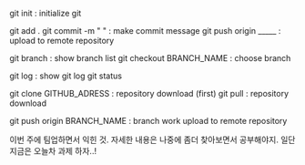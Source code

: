 git init : initialize git

git add .
git commit -m " " : make commit message
git push origin _____ : upload to remote repository

git branch : show branch list
git checkout BRANCH_NAME : choose branch

git log : show git log
git status

git clone GITHUB_ADRESS : repository download (first)
git pull          : repository download

git push origin BRANCH_NAME  : branch work upload to remote repository






이번 주에 팀업하면서 익힌 것. 자세한 내용은 나중에 좀더 찾아보면서 공부해야지.
일단 지금은 오늘차 과제 하자..!
